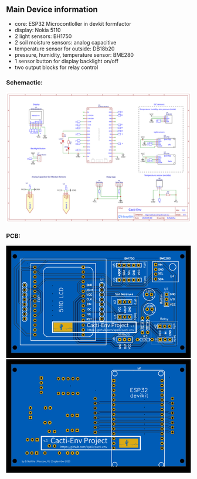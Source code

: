 ## Main Device information

- core: ESP32 Microcontloller in devkit formfactor
- display: Nokia 5110
- 2 light sensors: BH1750 
- 2 soil moisture sensors: analog capacitive 
- temperature sensor for outside: DB18b20
- pressure, humidity, temperature sensor: BME280
- 1 sensor button for display backlight on/off 
- two output blocks for relay control

### Schemactic: 
![Cacti-Env Main Device schematic](Schematic.svg)

### PCB:
![Cacti-Env Main Device PCB Front Side](PCB_front.svg)
![Cacti-Env Main Device PCB Back Side](PCB_back.svg)